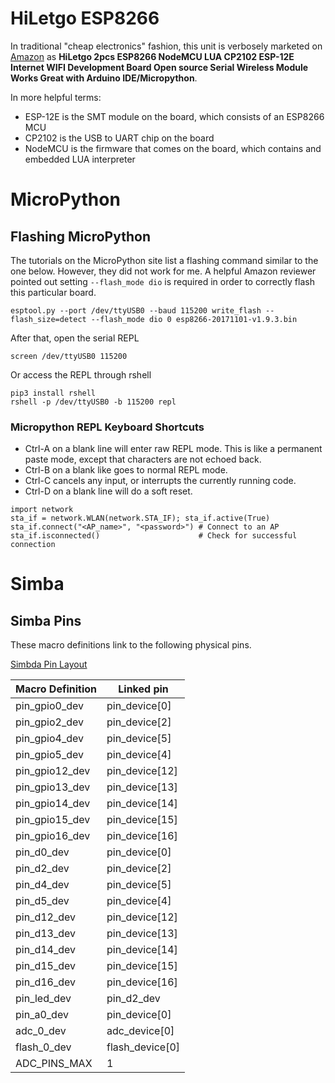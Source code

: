 # HiLetgo ESP8266

In traditional "cheap electronics" fashion, this unit is verbosely marketed on [Amazon](https://www.amazon.com/gp/product/B010N1SPRK) as __HiLetgo 2pcs ESP8266 NodeMCU LUA CP2102 ESP-12E Internet WIFI Development Board Open source Serial Wireless Module Works Great with Arduino IDE/Micropython__.

In more helpful terms:

* ESP-12E is the SMT module on the board, which consists of an ESP8266 MCU
* CP2102 is the USB to UART chip on the board
* NodeMCU is the firmware that comes on the board, which contains and embedded LUA interpreter

# MicroPython

## Flashing MicroPython

The tutorials on the MicroPython site list a flashing command similar to the one below.  However, they did not work for me.  A helpful Amazon reviewer pointed out setting `--flash_mode dio` is required in order to correctly flash this particular board.

```
esptool.py --port /dev/ttyUSB0 --baud 115200 write_flash --flash_size=detect --flash_mode dio 0 esp8266-20171101-v1.9.3.bin
```

After that, open the serial REPL

```
screen /dev/ttyUSB0 115200
```

Or access the REPL through rshell

```
pip3 install rshell
rshell -p /dev/ttyUSB0 -b 115200 repl
```

### Micropython REPL Keyboard Shortcuts

* Ctrl-A on a blank line will enter raw REPL mode. This is like a permanent paste mode, except that characters are not echoed back.
* Ctrl-B on a blank like goes to normal REPL mode.
* Ctrl-C cancels any input, or interrupts the currently running code.
* Ctrl-D on a blank line will do a soft reset.

```
import network
sta_if = network.WLAN(network.STA_IF); sta_if.active(True)
sta_if.connect("<AP_name>", "<password>") # Connect to an AP
sta_if.isconnected()                      # Check for successful connection
```

# Simba

## Simba Pins

These macro definitions link to the following physical pins.

[Simbda Pin Layout](https://github.com/eerimoq/simba/blob/master/src/boards/esp12e/board.h)

| Macro Definition | Linked pin      |
|------------------|-----------------|
| pin_gpio0_dev    | pin_device[0]   |
| pin_gpio2_dev    | pin_device[2]   |
| pin_gpio4_dev    | pin_device[5]   |
| pin_gpio5_dev    | pin_device[4]   |
| pin_gpio12_dev   | pin_device[12]  |
| pin_gpio13_dev   | pin_device[13]  |
| pin_gpio14_dev   | pin_device[14]  |
| pin_gpio15_dev   | pin_device[15]  |
| pin_gpio16_dev   | pin_device[16]  |
| pin_d0_dev       | pin_device[0]   |
| pin_d2_dev       | pin_device[2]   |
| pin_d4_dev       | pin_device[5]   |
| pin_d5_dev       | pin_device[4]   |
| pin_d12_dev      | pin_device[12]  |
| pin_d13_dev      | pin_device[13]  |
| pin_d14_dev      | pin_device[14]  |
| pin_d15_dev      | pin_device[15]  |
| pin_d16_dev      | pin_device[16]  |
| pin_led_dev      | pin_d2_dev      |
| pin_a0_dev       | pin_device[0]   |
| adc_0_dev        | adc_device[0]   |
| flash_0_dev      | flash_device[0] |
| ADC_PINS_MAX     | 1               |
